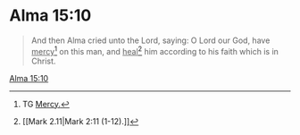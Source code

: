 # Alma 15:10

> And then Alma cried unto the Lord, saying: O Lord our God, have <u>mercy</u>[^a] on this man, and <u>heal</u>[^b] him according to his faith which is in Christ.

[Alma 15:10](https://www.churchofjesuschrist.org/study/scriptures/bofm/alma/15?lang=eng&id=p10#p10)


[^a]: TG [Mercy.](https://www.churchofjesuschrist.org/study/scriptures/tg/mercy?lang=eng)
[^b]: [[Mark 2.11|Mark 2:11 (1-12).]]
